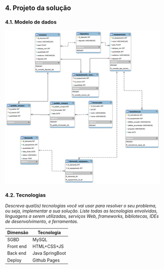 ## 4. Projeto da solução

### 4.1. Modelo de dados

![alt text](banco_dados_sensor_fix.png)

### 4.2. Tecnologias

_Descreva qual(is) tecnologias você vai usar para resolver o seu problema, ou seja, implementar a sua solução. Liste todas as tecnologias envolvidas, linguagens a serem utilizadas, serviços Web, frameworks, bibliotecas, IDEs de desenvolvimento, e ferramentas._

| **Dimensão**   | **Tecnologia**  |
| ---            | ---             |
| SGBD           | MySQL           |
| Front end      | HTML+CSS+JS     |
| Back end       | Java SpringBoot |
| Deploy         | Github Pages    |

